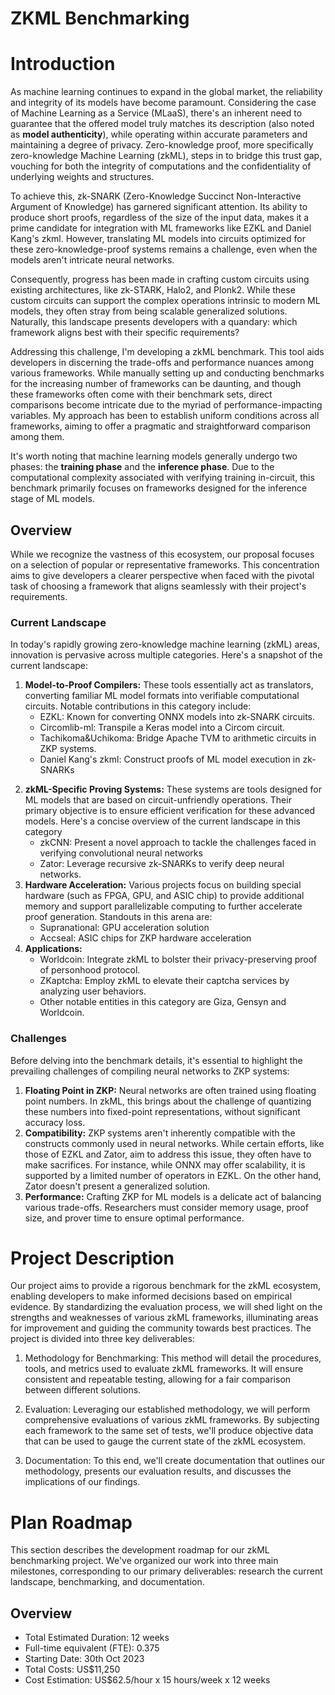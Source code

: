 ZKML Benchmarking
===


# Introduction

As machine learning continues to expand in the global market, the reliability and integrity of its models have become paramount. Considering the case of Machine Learning as a Service (MLaaS), there's an inherent need to guarantee that the offered model truly matches its description (also noted as **model authenticity**), while operating within accurate parameters and maintaining a degree of privacy. Zero-knowledge proof, more specifically zero-knowledge Machine Learning (zkML), steps in to bridge this trust gap, vouching for both the integrity of computations and the confidentiality of underlying weights and structures.

To achieve this, zk-SNARK (Zero-Knowledge Succinct Non-Interactive Argument of Knowledge) has garnered significant attention. Its ability to produce short proofs, regardless of the size of the input data, makes it a prime candidate for integration with ML frameworks like EZKL and Daniel Kang's zkml. However, translating ML models into circuits optimized for these zero-knowledge-proof systems remains a challenge, even when the models aren't intricate neural networks. 

Consequently, progress has been made in crafting custom circuits using existing architectures, like zk-STARK, Halo2, and Plonk2. While these custom circuits can support the complex operations intrinsic to modern ML models, they often stray from being scalable generalized solutions. Naturally, this landscape presents developers with a quandary: which framework aligns best with their specific requirements?

Addressing this challenge, I'm developing a zkML benchmark. This tool aids developers in discerning the trade-offs and performance nuances among various frameworks. While manually setting up and conducting benchmarks for the increasing number of frameworks can be daunting, and though these frameworks often come with their benchmark sets, direct comparisons become intricate due to the myriad of performance-impacting variables. My approach has been to establish uniform conditions across all frameworks, aiming to offer a pragmatic and straightforward comparison among them.

It's worth noting that machine learning models generally undergo two phases: the **training phase** and the **inference phase**. Due to the computational complexity associated with verifying training in-circuit, this benchmark primarily focuses on frameworks designed for the inference stage of ML models. 


## Overview
While we recognize the vastness of this ecosystem, our proposal focuses on a selection of popular or representative frameworks. This concentration aims to give developers a clearer perspective when faced with the pivotal task of choosing a framework that aligns seamlessly with their project's requirements.


### Current Landscape

In today's rapidly growing zero-knowledge machine learning (zkML) areas, innovation is pervasive across multiple categories. Here's a snapshot of the current landscape:

1. **Model-to-Proof Compilers:** These tools essentially act as translators, converting familiar ML model formats into verifiable computational circuits. Notable contributions in this category include:
   * EZKL: Known for converting ONNX models into zk-SNARK circuits.
   * Circomlib-ml: Transpile a Keras model into a Circom circuit.
   * Tachikoma&Uchikoma: Bridge Apache TVM to arithmetic circuits in ZKP systems.
   * Daniel Kang's zkml: Construct proofs of ML model execution in zk-SNARKs
<!--    * Other significant players in this domain include the Nil Foundation and Risc Zero. -->
2. **zkML-Specific Proving Systems:** These systems are tools designed for ML models that are based on circuit-unfriendly operations. Their primary objective is to ensure efficient verification for these advanced models. Here's a concise overview of the current landscape in this category
   * zkCNN: Present a novel approach to tackle the challenges faced in verifying convolutional neural networks
   * Zator: Leverage recursive zk-SNARKs to verify deep neural networks.
3. **Hardware Acceleration:** Various projects focus on building special hardware (such as FPGA, GPU, and ASIC chip) to provide additional memory and support parallelizable computing to further accelerate proof generation. Standouts in this arena are:
   * Supranational: GPU acceleration solution
   * Accseal: ASIC chips for ZKP hardware acceleration
4. **Applications:**
   * Worldcoin: Integrate zkML to bolster their privacy-preserving proof of personhood protocol.
   * ZKaptcha: Employ zkML to elevate their captcha services by analyzing user behaviors.
   * Other notable entities in this category are Giza, Gensyn and Worldcoin.


### Challenges
Before delving into the benchmark details, it's essential to highlight the prevailing challenges of compiling neural networks to ZKP systems:

1. **Floating Point in ZKP:** Neural networks are often trained using floating point numbers. In zkML, this brings about the challenge of quantizing these numbers into fixed-point representations, without significant accuracy loss.
2. **Compatibility:** ZKP systems aren't inherently compatible with the constructs commonly used in neural networks. While certain efforts, like those of EZKL and Zator, aim to address this issue, they often have to make sacrifices. For instance, while ONNX may offer scalability, it is supported by a limited number of operators in EZKL. On the other hand, Zator doesn't present a generalized solution.
3. **Performance:** Crafting ZKP for ML models is a delicate act of balancing various trade-offs. Researchers must consider memory usage, proof size, and prover time to ensure optimal performance.



# Project Description
Our project aims to provide a rigorous benchmark for the zkML ecosystem, enabling developers to make informed decisions based on empirical evidence. By standardizing the evaluation process, we will shed light on the strengths and weaknesses of various zkML frameworks, illuminating areas for improvement and guiding the community towards best practices. The project is divided into three key deliverables: 

1. Methodology for Benchmarking: This method will detail the procedures, tools, and metrics used to evaluate zkML frameworks. It will ensure consistent and repeatable testing, allowing for a fair comparison between different solutions.

2. Evaluation: Leveraging our established methodology, we will perform comprehensive evaluations of various zkML frameworks. By subjecting each framework to the same set of tests, we'll produce objective data that can be used to gauge the current state of the zkML ecosystem.

3. Documentation: To this end, we'll create documentation that outlines our methodology, presents our evaluation results, and discusses the implications of our findings. 


<!-- > test on the same tasks (CV and non-CV)and datasets (CIFAR10, MNIST).  -->
<!-- > May intentionally add something that is the challenge in the current zkML frameworks -->


# Plan Roadmap
This section describes the development roadmap for our zkML benchmarking project. We've organized our work into three main milestones, corresponding to our primary deliverables: research the current landscape, benchmarking, and documentation. 

## Overview

* Total Estimated Duration: 12 weeks
* Full-time equivalent (FTE): 0.375
* Starting Date: 30th Oct 2023
* Total Costs: US$11,250
* Cost Estimation: US$62.5/hour x 15 hours/week x 12 weeks





